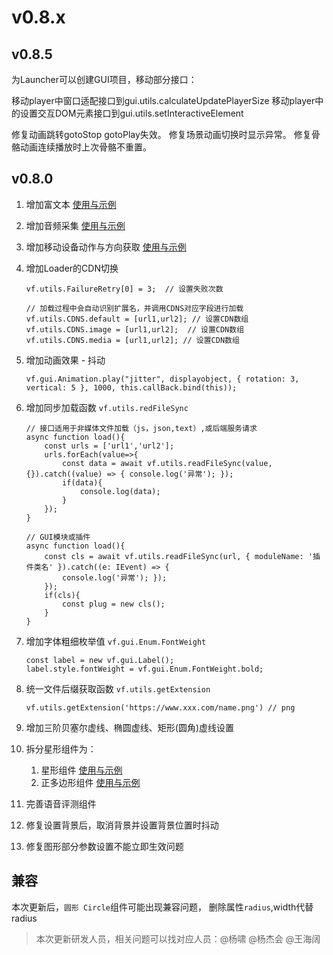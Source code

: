 # v0.8.x

## v0.8.5

为Launcher可以创建GUI项目，移动部分接口：

移动player中窗口适配接口到gui.utils.calculateUpdatePlayerSize
移动player中的设置交互DOM元素接口到gui.utils.setInteractiveElement

修复动画跳转gotoStop gotoPlay失效。
修复场景动画切换时显示异常。
修复骨骼动画连续播放时上次骨骼不重置。


## v0.8.0

1. 增加富文本 [使用与示例](https://vipkid-edu.github.io/vf-docs/gui/richLabel.html)

1. 增加音频采集 [使用与示例](https://vipkid-edu.github.io/vf-docs/gui/audioRecorder.html)

1. 增加移动设备动作与方向获取 [使用与示例](https://vipkid-edu.github.io/vf-docs/gui/device.html)

1. 增加Loader的CDN切换 
    ```
    vf.utils.FailureRetry[0] = 3;  // 设置失败次数

    // 加载过程中会自动识别扩展名，并调用CDNS对应字段进行加载
    vf.utils.CDNS.default = [url1,url2]; // 设置CDN数组
    vf.utils.CDNS.image = [url1,url2];  // 设置CDN数组
    vf.utils.CDNS.media = [url1,url2]; // 设置CDN数组

    ```

1. 增加动画效果 - 抖动 

    ```
    vf.gui.Animation.play("jitter", displayobject, { rotation: 3, vertical: 5 }, 1000, this.callBack.bind(this));
    ```

1. 增加同步加载函数 `vf.utils.redFileSync`


    ```
    // 接口适用于非媒体文件加载（js，json,text）,或后端服务请求
    async function load(){
        const urls = ['url1','url2'];
        urls.forEach(value=>{
            const data = await vf.utils.readFileSync(value, {}).catch((value) => { console.log('异常'); });
            if(data){
                console.log(data);
            }
        });
    }
    ```

    ```
    // GUI模块或插件
    async function load(){
        const cls = await vf.utils.readFileSync(url, { moduleName: '插件类名' }).catch((e: IEvent) => {
            console.log('异常'); });
        });
        if(cls){
            const plug = new cls();
        }
    }

    ```

1. 增加字体粗细枚举值 `vf.gui.Enum.FontWeight`

    ```
    const label = new vf.gui.Label();
    label.style.fontWeight = vf.gui.Enum.FontWeight.bold;
    ```
1. 统一文件后缀获取函数 `vf.utils.getExtension`

    ```
    vf.utils.getExtension('https://www.xxx.com/name.png') // png
    ```

1. 增加三阶贝塞尔虚线、椭圆虚线、矩形(圆角)虚线设置

1. 拆分星形组件为：
    1. 星形组件 [使用与示例](https://vipkid-edu.github.io/vf-docs/gui/star.html)
    1. 正多边形组件 [使用与示例](https://vipkid-edu.github.io/vf-docs/gui/polygon.html)

1. 完善语音评测组件

1. 修复设置背景后，取消背景并设置背景位置时抖动

1. 修复图形部分参数设置不能立即生效问题

## 兼容

本次更新后，`圆形 Circle`组件可能出现兼容问题， 删除属性`radius`,width代替radius

> 本次更新研发人员，相关问题可以找对应人员：@杨啸 @杨杰会 @王海阔